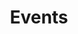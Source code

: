 ---
title: Events
intro: Anand Chowdhary is a creative technologist and entrepreneur. From time to time, he speaks at events about technology, design, and entrepreneurship.
---